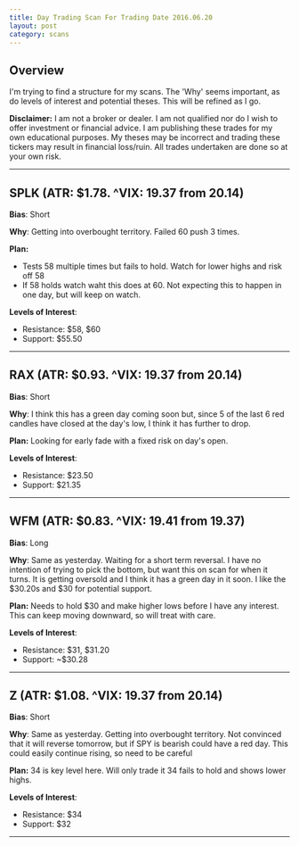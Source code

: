 ```yaml
---
title: Day Trading Scan For Trading Date 2016.06.20
layout: post
category: scans
---
```


Overview
--- 
I'm trying to find a structure for my scans. The 'Why' seems important, as do levels of interest and potential theses. This will be refined as I go.

**Disclaimer:** I am not a broker or dealer. I am not qualified nor do I wish to offer investment or financial advice. I am publishing these trades for my own educational purposes. My theses may be incorrect and trading these tickers may result in financial loss/ruin. All trades undertaken are done so at your own risk.

***

SPLK (ATR: $1.78. ^VIX: 19.37 from 20.14)
---
**Bias**: Short

**Why**: Getting into overbought territory. Failed 60 push 3 times. 

**Plan:**

* Tests 58 multiple times but fails to hold. Watch for lower highs and risk off 58
* If 58 holds watch waht this does at 60. Not expecting this to happen in one day, but will keep on watch.

**Levels of Interest**:

* Resistance: $58, $60
* Support: $55.50

***

RAX (ATR: $0.93. ^VIX: 19.37 from 20.14)
---
**Bias**: Short

**Why**: I think this has a green day coming soon but, since 5 of the last 6 red candles have closed at the day's low, I think it has further to drop.

**Plan:**
Looking for early fade with a fixed risk on day's open.

**Levels of Interest**:

* Resistance: $23.50
* Support: $21.35

***

WFM (ATR: $0.83. ^VIX: 19.41 from 19.37)
---
**Bias**: Long

**Why**: Same as yesterday. Waiting for a short term reversal. I have no intention of trying to pick the bottom, but want this on scan for when it turns. It is getting oversold and I think it has a green day in it soon. I like the $30.20s and $30 for potential support.

**Plan:**
Needs to hold $30 and make higher lows before I have any interest. This can keep moving downward, so will treat with care.

**Levels of Interest**:

* Resistance: $31, $31.20
* Support: ~$30.28

***

Z (ATR: $1.08. ^VIX: 19.37 from 20.14)
---
**Bias**: Short

**Why**: Same as yesterday. Getting into overbought territory. Not convinced that it will reverse tomorrow, but if SPY is bearish could have a red day. This could easily continue rising, so need to be careful

**Plan:**
34 is key level here. Will only trade it 34 fails to hold and shows lower highs.

**Levels of Interest**:

* Resistance: $34
* Support: $32

***








